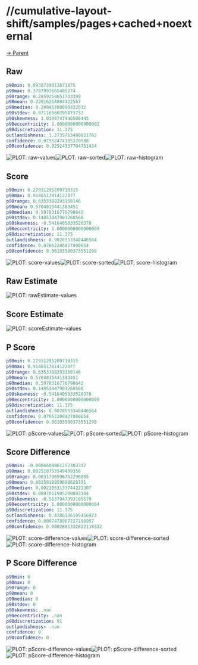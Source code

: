
# //cumulative-layout-shift/samples/pages+cached+noexternal

[→ Parent](../..)


## Raw


```yaml
p90min: 0.0938739013671875
p90max: 0.3797997665405274
p90range: 0.2859258651733399
p90mean: 0.22816254804422567
p90median: 0.20941780090332032
p90stdev: 0.07116560295873732
p90skewness: 1.0394747446506445
p90eccentricity: 1.0000000000000002
p90discretization: 11.375
outlandishness: 1.2735713480821762
confidence: 0.07552474105370588
p90confidence: 0.02924337704751434

```

![PLOT: raw-values](./raw/values.svg)![PLOT: raw-sorted](./raw/sorted.svg)![PLOT: raw-histogram](./raw/histogram.svg)
## Score


```yaml
p90min: 0.27931295209719315
p90max: 0.9146517814122077
p90range: 0.6353388293150146
p90mean: 0.5704815441383451
p90median: 0.5978316776798642
p90stdev: 0.14853447903268566
p90skewness: -0.5416405033520378
p90eccentricity: 1.0000000000000009
p90discretization: 11.375
outlandishness: 0.9828553348446564
confidence: 0.07662208427800654
p90confidence: 0.06103580373551298

```

![PLOT: score-values](./score/values.svg)![PLOT: score-sorted](./score/sorted.svg)![PLOT: score-histogram](./score/histogram.svg)
## Raw Estimate

![PLOT: rawEstimate-values](./rawEstimate/values.svg)
## Score Estimate

![PLOT: scoreEstimate-values](./scoreEstimate/values.svg)
## P Score


```yaml
p90min: 0.27931295209719315
p90max: 0.9146517814122077
p90range: 0.6353388293150146
p90mean: 0.5704815441383451
p90median: 0.5978316776798642
p90stdev: 0.14853447903268566
p90skewness: -0.5416405033520378
p90eccentricity: 1.0000000000000009
p90discretization: 11.375
outlandishness: 0.9828553348446564
confidence: 0.07662208427800654
p90confidence: 0.06103580373551298

```

![PLOT: pScore-values](./pScore/values.svg)![PLOT: pScore-sorted](./pScore/sorted.svg)![PLOT: pScore-histogram](./pScore/histogram.svg)
## Score Difference


```yaml
p90min: -0.0006609061257303317
p90max: 0.002518753549499358
p90range: 0.0031796596752296895
p90mean: 0.0015918859698620751
p90median: 0.0021063133744221307
p90stdev: 0.0007011905200883104
p90skewness: -0.5637947393105579
p90eccentricity: 1.0000000000000004
p90discretization: 11.375
outlandishness: 0.4186136195456973
confidence: 0.0007478907227190957
p90confidence: 0.0002881332822118332

```

![PLOT: score-difference-values](./score-difference/values.svg)![PLOT: score-difference-sorted](./score-difference/sorted.svg)![PLOT: score-difference-histogram](./score-difference/histogram.svg)
## P Score Difference


```yaml
p90min: 0
p90max: 0
p90range: 0
p90mean: 0
p90median: 0
p90stdev: 0
p90skewness: .nan
p90eccentricity: .nan
p90discretization: 91
outlandishness: .nan
confidence: 0
p90confidence: 0

```

![PLOT: pScore-difference-values](./pScore-difference/values.svg)![PLOT: pScore-difference-sorted](./pScore-difference/sorted.svg)![PLOT: pScore-difference-histogram](./pScore-difference/histogram.svg)